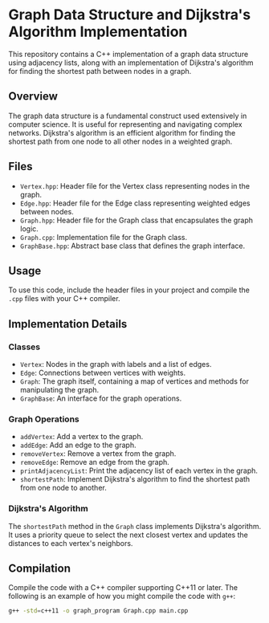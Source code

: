 # Graph Data Structure and Dijkstra's Algorithm Implementation

This repository contains a C++ implementation of a graph data structure using adjacency lists, along with an implementation of Dijkstra's algorithm for finding the shortest path between nodes in a graph.

## Overview

The graph data structure is a fundamental construct used extensively in computer science. It is useful for representing and navigating complex networks. Dijkstra's algorithm is an efficient algorithm for finding the shortest path from one node to all other nodes in a weighted graph.

## Files

- `Vertex.hpp`: Header file for the Vertex class representing nodes in the graph.
- `Edge.hpp`: Header file for the Edge class representing weighted edges between nodes.
- `Graph.hpp`: Header file for the Graph class that encapsulates the graph logic.
- `Graph.cpp`: Implementation file for the Graph class.
- `GraphBase.hpp`: Abstract base class that defines the graph interface.

## Usage

To use this code, include the header files in your project and compile the `.cpp` files with your C++ compiler.

## Implementation Details

### Classes

- `Vertex`: Nodes in the graph with labels and a list of edges.
- `Edge`: Connections between vertices with weights.
- `Graph`: The graph itself, containing a map of vertices and methods for manipulating the graph.
- `GraphBase`: An interface for the graph operations.

### Graph Operations

- `addVertex`: Add a vertex to the graph.
- `addEdge`: Add an edge to the graph.
- `removeVertex`: Remove a vertex from the graph.
- `removeEdge`: Remove an edge from the graph.
- `printAdjacencyList`: Print the adjacency list of each vertex in the graph.
- `shortestPath`: Implement Dijkstra's algorithm to find the shortest path from one node to another.

### Dijkstra's Algorithm

The `shortestPath` method in the `Graph` class implements Dijkstra's algorithm. It uses a priority queue to select the next closest vertex and updates the distances to each vertex's neighbors.

## Compilation

Compile the code with a C++ compiler supporting C++11 or later. The following is an example of how you might compile the code with `g++`:

```sh
g++ -std=c++11 -o graph_program Graph.cpp main.cpp
